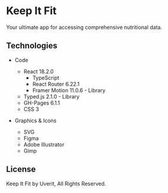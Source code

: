 # Keep It Fit

Your ultimate app for accessing comprehensive nutritional data.

## Technologies

- Code
    - React 18.2.0
        - TypeScript
        - React Router 6.22.1
        - Framer Motion 11.0.6 - Library
    - Typed.js 2.1.0 - Library
    - GH-Pages 6.1.1
    - CSS 3

- Graphics & Icons
    - SVG
    - Figma
    - Adobe Illustrator
    - Gimp

## License

Keep It Fit by Uverit, All Rights Reserved.